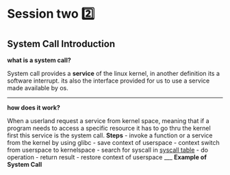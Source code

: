 # Session two 2️⃣
## System Call Introduction
  **what is a system call?**

  System call provides a **service** of the linux kernel, in another definition its a software interrupt. its also the interface provided for us to use a service made available by os.
  ___
   **how does it work?**

  When a userland request a service from kernel space, meaning that if a program needs to access a specific resource it has to go thru the kernel first
this service is the system call.
    **Steps**
          - invoke a function or a service from the kernel by using glibc 
          - save context of userspace 
          - context switch from userspace to kernelspace
          - search for syscall in [syscall table](https://filippo.io/linux-syscall-table/)
          - do operation
          - return result 
          - restore context of userspace 
    ___
**Example of System Call**
```mermaid
 
    
    
    
  
